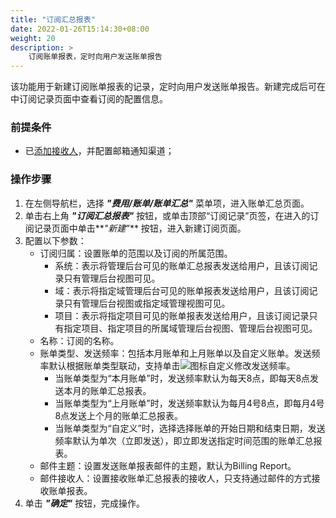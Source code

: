 ```yaml
---
title: "订阅汇总报表"
date: 2022-01-26T15:14:30+08:00
weight: 20
description: >
    订阅账单报表，定时向用户发送账单报告
---
```


该功能用于新建订阅账单报表的记录，定时向用户发送账单报告。新建完成后可在中订阅记录页面中查看订阅的配置信息。

### 前提条件

- 已[添加接收人](../../../../../auth_security/notify/tutorial/recipient/create)，并配置邮箱通知渠道；

### 操作步骤


1. 在左侧导航栏，选择 **_"费用/账单/账单汇总"_** 菜单项，进入账单汇总页面。
2. 单击右上角 **_"订阅汇总报表"_** 按钮，或单击顶部“订阅记录”页签，在进入的订阅记录页面中单击**_"新建"_** 按钮，进入新建订阅页面。
3. 配置以下参数：
    - 订阅归属：设置账单的范围以及订阅的所属范围。
        - 系统：表示将管理后台可见的账单汇总报表发送给用户，且该订阅记录只有管理后台视图可见。
        - 域：表示将指定域管理后台可见的账单报表发送给用户，且该订阅记录只有管理后台视图或指定域管理视图可见。
        - 项目：表示将指定项目可见的账单报表发送给用户，且该订阅记录只有指定项目、指定项目的所属域管理后台视图、管理后台视图可见。
    - 名称：订阅的名称。
    - 账单类型、发送频率：包括本月账单和上月账单以及自定义账单。发送频率默认根据账单类型联动，支持单击![](../../../images/modify.png)图标自定义修改发送频率。
        - 当账单类型为“本月账单”时，发送频率默认为每天8点，即每天8点发送本月的账单汇总报表。
        - 当账单类型为“上月账单”时，发送频率默认为每月4号8点，即每月4号8点发送上个月的账单汇总报表。
        - 当账单类型为“自定义”时，选择选择账单的开始日期和结束日期，发送频率默认为单次（立即发送），即立即发送指定时间范围的账单汇总报表。
    - 邮件主题：设置发送账单报表邮件的主题，默认为Billing Report。
    - 邮件接收人：设置接收账单汇总报表的接收人，只支持通过邮件的方式接收账单报表。
4. 单击 **_"确定"_** 按钮，完成操作。